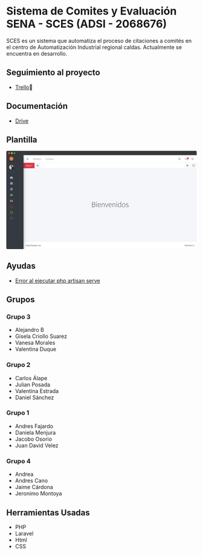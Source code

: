 # Sistema de Comites y Evaluación SENA - SCES (ADSI - 2068676)

SCES es un sistema que automatiza el proceso de citaciones a comités en el centro de Automatización Industrial regional caldas. Actualmente se encuentra en desarrollo.

## Seguimiento al proyecto

-   [Trello](https://trello.com/b/daVyYd6Q/proyecto-sces)📑

## Documentación

-   [Drive](https://drive.google.com/drive/folders/1Fzh4KJHFXNLwXUvxsAvGz2Rm7-AU5ygL?usp=sharing)

## Plantilla

![Plantilla](public/images/plantilla.png)

## Ayudas

-   [Error al ejecutar php artisan serve ](https://www.youtube.com/watch?v=Y5lRWyDfnE4)

## Grupos

### Grupo 3

-   Alejandro B
-   Gisela Criollo Suarez
-   Vanesa Morales
-   Valentina Duque

### Grupo 2

-   Carlos Álape
-   Julian Posada
-   Valentina Estrada
-   Daniel Sánchez

### Grupo 1

-   Andres Fajardo
-   Daniela Menjura
-   Jacobo Osorio
-   Juan David Velez

### Grupo 4

-   Andrea
-   Andres Cano
-   Jaime Cárdona
-   Jeronimo Montoya

## Herramientas Usadas

-   PHP
-   Laravel
-   Html
-   CSS
